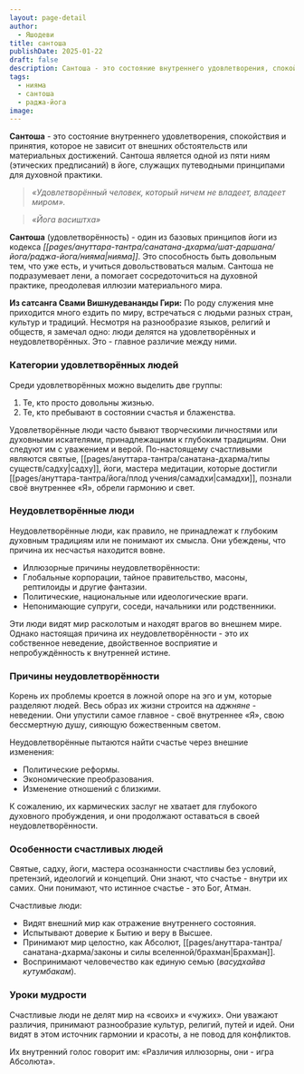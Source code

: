 ```yaml
---
layout: page-detail
author:
  - Яшодеви
title: сантоша
publishDate: 2025-01-22
draft: false
description: Сантоша - это состояние внутреннего удовлетворения, спокойствия и принятия, которое не зависит от внешних обстоятельств или материальных достижений. Сантоша является одной из пяти ниям (этических предписаний) в йоге, служащих путеводными принципами для духовной практики.
tags:
  - нияма
  - сантоша
  - раджа-йога
image:
---
```

**Сантоша** - это состояние внутреннего удовлетворения, спокойствия и принятия, которое не зависит от внешних обстоятельств или материальных достижений. Сантоша является одной из пяти ниям (этических предписаний) в йоге, служащих путеводными принципами для духовной практики.

>*«Удовлетворённый человек, который ничем не владеет, владеет миром».*
 
>*«Йога васиштха»*


**Сантоша** (удовлетворённость) - один из базовых принципов йоги из кодекса _[[pages/ануттара-тантра/санатана-дхарма/шат-даршана/йога/раджа-йога/нияма|нияма]]_. 
Это способность быть довольным тем, что уже есть, и учиться довольствоваться малым. Сантоша не подразумевает лени, а помогает сосредоточиться на духовной практике, преодолевая иллюзии материального мира.

**Из сатсанга Свами Вишнудевананды Гири:**
По роду служения мне приходится много ездить по миру, встречаться с людьми разных стран, культур и традиций. Несмотря на разнообразие языков, религий и обществ, я замечал одно: люди делятся на удовлетворённых и неудовлетворённых. Это - главное различие между ними.

### Категории удовлетворённых людей

Среди удовлетворённых можно выделить две группы:

1. Те, кто просто довольны жизнью.
2. Те, кто пребывают в состоянии счастья и блаженства.

Удовлетворённые люди часто бывают творческими личностями или духовными искателями, принадлежащими к глубоким традициям. Они следуют им с уважением и верой. По-настоящему счастливыми являются святые, [[pages/ануттара-тантра/санатана-дхарма/типы существ/садху|садху]], йоги, мастера медитации, которые достигли [[pages/ануттара-тантра/йога/плод учения/самадхи|самадхи]], познали своё внутреннее «Я», обрели гармонию и свет.

### Неудовлетворённые люди

Неудовлетворённые люди, как правило, не принадлежат к глубоким духовным традициям или не понимают их смысла. Они убеждены, что причина их несчастья находится вовне.

- Иллюзорные причины неудовлетворённости:
- Глобальные корпорации, тайное правительство, масоны, рептилоиды и другие фантазии.
- Политические, национальные или идеологические враги.
- Непонимающие супруги, соседи, начальники или родственники.

Эти люди видят мир расколотым и находят врагов во внешнем мире. Однако настоящая причина их неудовлетворённости - это их собственное неведение, двойственное восприятие и непробуждённость к внутренней истине.

### Причины неудовлетворённости

Корень их проблемы кроется в ложной опоре на эго и ум, которые разделяют людей. Весь образ их жизни строится на _аджняне_ - неведении. Они упустили самое главное - своё внутреннее «Я», свою бессмертную душу, сияющую божественным светом.

Неудовлетворённые пытаются найти счастье через внешние изменения:

- Политические реформы.
- Экономические преобразования.
- Изменение отношений с близкими.

К сожалению, их кармических заслуг не хватает для глубокого духовного пробуждения, и они продолжают оставаться в своей неудовлетворённости.

### Особенности счастливых людей

Святые, садху, йоги, мастера осознанности счастливы без условий, претензий, идеологий и концепций. Они знают, что счастье - внутри их самих. Они понимают, что истинное счастье - это Бог, Атман.

Счастливые люди:

- Видят внешний мир как отражение внутреннего состояния.
- Испытывают доверие к Бытию и веру в Высшее.
- Принимают мир целостно, как Абсолют, [[pages/ануттара-тантра/санатана-дхарма/законы и силы вселенной/брахман|Брахман]].
- Воспринимают человечество как единую семью (_васудхайва кутумбакам_).

### Уроки мудрости

Счастливые люди не делят мир на «своих» и «чужих». Они уважают различия, принимают разнообразие культур, религий, путей и идей. Они видят в этом источник гармонии и красоты, а не повод для конфликтов.

Их внутренний голос говорит им: «Различия иллюзорны, они - игра Абсолюта».